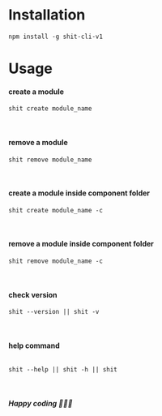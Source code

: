 # Installation

```
npm install -g shit-cli-v1
```

# Usage

#### create a module

```
shit create module_name
```

<br>

#### remove a module

```
shit remove module_name
```

<br>

#### create a module inside component folder

```
shit create module_name -c
```

<br>

#### remove a module inside component folder

```
shit remove module_name -c
```

<br>

#### check version

```
shit --version || shit -v
```

<br>

#### help command

```

shit --help || shit -h || shit

```

<br>

##### Happy coding 🙏🎉🎊
